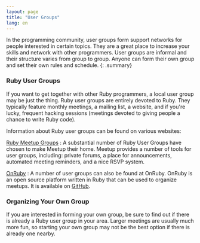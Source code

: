 ```yaml
---
layout: page
title: "User Groups"
lang: en
---
```


In the programming community, user groups form support networks for
people interested in certain topics. They are a great place to increase
your skills and network with other programmers. User groups are informal
and their structure varies from group to group. Anyone can form their
own group and set their own rules and schedule.
{: .summary}

### Ruby User Groups

If you want to get together with other Ruby programmers, a local user
group may be just the thing. Ruby user groups are entirely devoted to
Ruby. They typically feature monthly meetings, a mailing list, a website,
and if you're lucky, frequent hacking sessions (meetings devoted
to giving people a chance to write Ruby code).

Information about Ruby user groups can be found on various websites:

[Ruby Meetup Groups][1]
: A substantial number of Ruby User Groups have chosen to make Meetup
  their home. Meetup provides a number of tools for user groups,
  including: private forums, a place for announcements, automated
  meeting reminders, and a nice RSVP system.

[OnRuby][2]
: A number of user groups can also be found  at OnRuby. OnRuby is an
  open source platform written in Ruby that can be used to organize
  meetups. It is available on [GitHub][3].
  
### Organizing Your Own Group

If you are interested in forming your own group, be sure to find out if
there is already a Ruby user group in your area. Larger meetings are
usually much more fun, so starting your own group may not be the best
option if there is already one nearby.



[1]: https://ruby.meetup.com
[2]: https://www.onruby.eu/
[3]: https://github.com/phoet/on_ruby
